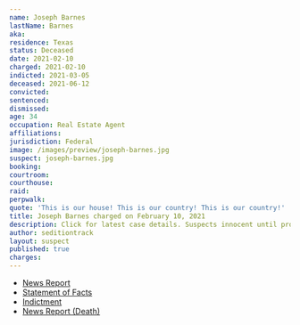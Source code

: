 ```yaml
---
name: Joseph Barnes
lastName: Barnes
aka:
residence: Texas
status: Deceased
date: 2021-02-10
charged: 2021-02-10
indicted: 2021-03-05
deceased: 2021-06-12
convicted:
sentenced:
dismissed:
age: 34
occupation: Real Estate Agent
affiliations:
jurisdiction: Federal
image: /images/preview/joseph-barnes.jpg
suspect: joseph-barnes.jpg
booking:
courtroom:
courthouse:
raid:
perpwalk:
quote: 'This is our house! This is our country! This is our country!'
title: Joseph Barnes charged on February 10, 2021
description: Click for latest case details. Suspects innocent until proven guilty.
author: seditiontrack
layout: suspect
published: true
charges:
---
```


- [News Report](https://www.kxan.com/news/local/austin/fbi-arrests-austin-real-estate-agent-accused-of-participating-in-u-s-capitol-riots/)
- [Statement of Facts](https://extremism.gwu.edu/sites/g/files/zaxdzs2191/f/Joseph%20Barnes%20Statement%20of%20Facts.pdf)
- [Indictment](https://www.justice.gov/usao-dc/case-multi-defendant/file/1378436/download)
- [News Report (Death)](https://www.statesman.com/story/news/2021/07/06/austin-man-tied-capitol-riot-killed-west-austin-wreck-last-month/7879207002/)
